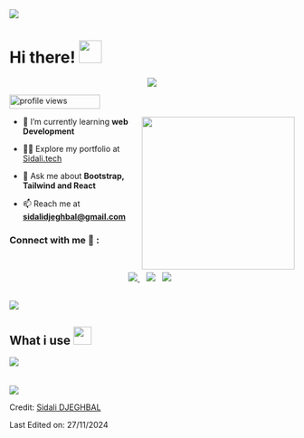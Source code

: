 <img src="https://user-images.githubusercontent.com/73097560/115834477-dbab4500-a447-11eb-908a-139a6edaec5c.gif">

<h1> Hi there! <img src = "https://raw.githubusercontent.com/MartinHeinz/MartinHeinz/master/wave.gif" width = 40px> </h3>
<p align='center'>
<img src="https://readme-typing-svg.herokuapp.com?color=%2336BCF7&size=25&center=true&vCenter=true&width=433&height=75&lines=I'm+Sidali+DJEGHBAL;Future+Web+Developer;Computer+Science+student;Graphic+Designer;%40sidali">
</p>
	<img src="https://komarev.com/ghpvc/?username=sidali-djeghbal&label=Profile%20views&color=0047AB&style=plastic?" alt="profile views" height=25px, width=160px/> 

<img align="right" src="https://media.giphy.com/media/QvpqTCiEcwtvx6wwJK/giphy.gif" width="270" height="270" frameBorder="0" class="giphy-embed" allowFullScreen></img>


- 🌱 I’m currently learning **web Development**

- 👨‍💻 Explore my portfolio at [Sidali.tech](http://sidali.tech/)

- 💬 Ask me about **Bootstrap, Tailwind and React**

- 📫 Reach me at **sidalidjeghbal@gmail.com**

### Connect with me 🔗 :
<br>
<p align='center'>
<a href="mailto:sidalidjeghbal@gmail.com" target="_blank">
<img src="https://img.shields.io/badge/Gmail-D14836?style=for-the-badge&logo=gmail&logoColor=white">
</a>&nbsp;&nbsp;
<a href="https://www.instagram.com/sidali.djeghbal/" target="_blank">
<img src="https://img.shields.io/badge/sidali-%23E4405F.svg?style=for-the-badge&logo=Instagram&logoColor=white"></a>&nbsp;&nbsp;
<a href="https://www.linkedin.com/in/sidali-djeghbal/" target="_blank">
<img src="https://img.shields.io/badge/linkedin-%230077B5.svg?style=for-the-badge&logo=linkedin&logoColor=white"></a>&nbsp;&nbsp;
</p>
<br>
	
<img src="https://user-images.githubusercontent.com/73097560/115834477-dbab4500-a447-11eb-908a-139a6edaec5c.gif">

## What i use <img src="https://media2.giphy.com/media/QssGEmpkyEOhBCb7e1/giphy.gif?cid=ecf05e47a0n3gi1bfqntqmob8g9aid1oyj2wr3ds3mg700bl&rid=giphy.gif" width=32px>

<img src="https://skillicons.dev/icons?i=c,clion,php,phpstorm,java,idea,python,pycharm,git,github,md,html,css,js,nodejs,jquery,bootstrap,tailwind,react,webstorm,figma,xd,vscode,linux,bash,windows,discord,gmail,linkedin"/>

<br>
<br>
<br>

<img src="https://user-images.githubusercontent.com/73097560/115834477-dbab4500-a447-11eb-908a-139a6edaec5c.gif">

Credit: [Sidali DJEGHBAL](https://github.com/Sidali-Djeghbal/)

Last Edited on: 27/11/2024
